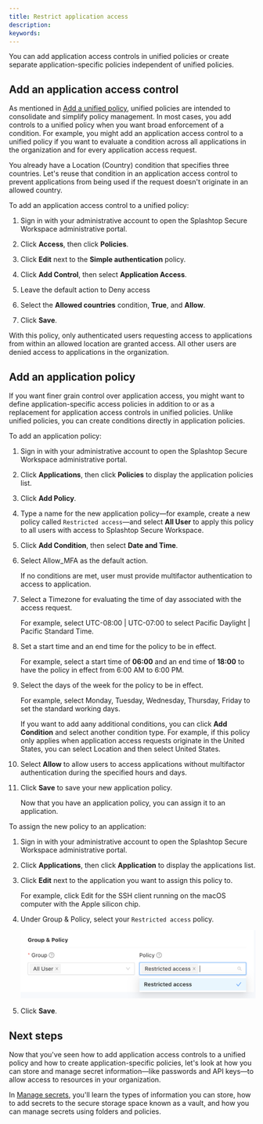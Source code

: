 ```yaml
---
title: Restrict application access
description:
keywords:
---
```


You can add application access controls in unified policies or create separate application-specific policies independent of unified policies. 

## Add an application access control

As mentioned in [Add a unified policy](./add-users-groups-and-policies.md#add-a-unified-policy), unified policies are intended to consolidate and simplify policy management. In most cases, you add controls to a unified policy when you want broad enforcement of a condition.
For example, you might add an application access control to a unified policy if you want to evaluate a condition across all applications in the organization and for every application access request. 

You already have a Location (Country) condition that specifies three countries. Let's reuse that condition in an application access control to prevent applications from being used if the request doesn't originate in an allowed country.

To add an application access control to a unified policy:

1. Sign in with your administrative account to open the Splashtop Secure Workspace administrative portal.

2. Click **Access**, then click **Policies**. 

3. Click **Edit** next to the **Simple authentication** policy.

1. Click **Add Control**, then select **Application Access**.

1. Leave the default action to Deny access

1. Select the **Allowed countries** condition, **True**, and **Allow**.

1. Click **Save**.

With this policy, only authenticated users requesting access to applications from within an allowed location are granted access. All other users are denied access to applications in the organization.

## Add an application policy

If you want finer grain control over application access, you might want to define application-specific access policies in addition to or as a replacement for application access controls in unified policies. Unlike unified policies, you can create conditions directly in application policies.

To add an application policy:

1. Sign in with your administrative account to open the Splashtop Secure Workspace administrative portal.

1. Click **Applications**, then click **Policies** to display the application policies list.

1. Click **Add Policy**.

1. Type a name for the new application policy—for example, create a new policy called `Restricted access`—and select **All User** to apply this policy to all users with access to Splashtop Secure Workspace.

1. Click **Add Condition**, then select **Date and Time**.

1. Select Allow_MFA as the default action. 
    
    If no conditions are met, user must provide multifactor authentication to access to application.

1. Select a Timezone for evaluating the time of day associated with the access request.
    
    For example, select UTC-08:00 | UTC-07:00 to select Pacific Daylight | Pacific Standard Time.

1. Set a start time and an end time for the policy to be in effect.
    
    For example, select a start time of **06:00** and an end time of **18:00** to have the policy in effect from 6:00 AM to 6:00 PM.

1. Select the days of the week for the policy to be in effect.

    For example, select Monday, Tuesday, Wednesday, Thursday, Friday to set the standard working days.

    If you want to add aany additional conditions, you can click **Add Condition** and select another condition type. For example, if this policy only applies when application access requests originate in the United States, you can select Location and then select United States.

1. Select **Allow** to allow users to access applications without multifactor authentication during the specified hours and days.

1. Click **Save** to save your new application policy.
    
    Now that you have an application policy, you can assign it to an application.

To assign the new policy to an application:

1. Sign in with your administrative account to open the Splashtop Secure Workspace administrative portal.

1. Click **Applications**, then click **Application** to display the applications list.

1. Click **Edit** next to the application you want to assign this policy to.
    
    For example, click Edit for the SSH client running on the macOS computer with the Apple silicon chip.

1. Under Group & Policy, select your `Restricted access` policy.
    
    ![Assign a policy](../images/ev-restrict-access.png)

1. Click **Save**.

## Next steps

Now that you've seen how to add application access controls to a unified policy and how to create application-specific policies, let's look at how you can store and manage secret information—like passwords and API keys—to allow access to resources in your organization. 

In [Manage secrets](manage-secrets.md), you'll learn the types of information you can store, how to add secrets to the secure storage space known as a vault, and how you can manage secrets using folders and policies.